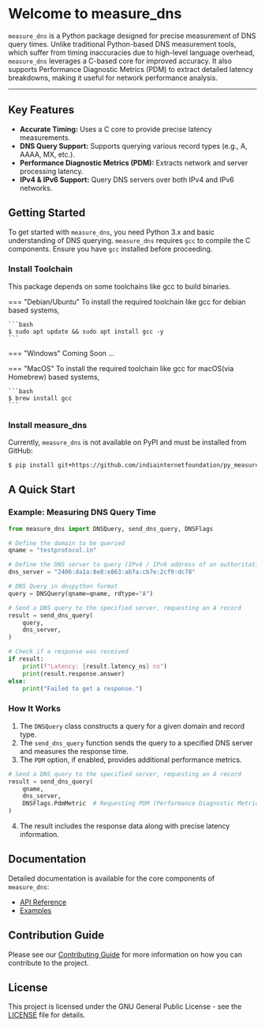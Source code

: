 
# Welcome to measure_dns

`measure_dns` is a Python package designed for precise measurement of DNS query times. Unlike traditional Python-based DNS measurement tools, which suffer from timing inaccuracies due to high-level language overhead, `measure_dns` leverages a C-based core for improved accuracy. It also supports Performance Diagnostic Metrics (PDM) to extract detailed latency breakdowns, making it useful for network performance analysis.

---

## Key Features
- **Accurate Timing:** Uses a C core to provide precise latency measurements.
- **DNS Query Support:** Supports querying various record types (e.g., A, AAAA, MX, etc.).
- **Performance Diagnostic Metrics (PDM):** Extracts network and server processing latency.
- **IPv4 & IPv6 Support:** Query DNS servers over both IPv4 and IPv6 networks.

## Getting Started
To get started with `measure_dns`, you need Python 3.x and basic understanding of DNS querying. `measure_dns` requires `gcc` to compile the C components. Ensure you have `gcc` installed before proceeding.

### Install Toolchain

This package depends on some toolchains like gcc to build binaries.

=== "Debian/Ubuntu"
    To install the required toolchain like gcc for debian based systems, 

    ```bash
    $ sudo apt update && sudo apt install gcc -y
    ```

=== "Windows"
    Coming Soon ...

=== "MacOS"
    To install the required toolchain like gcc for macOS(via Homebrew) based systems, 

    ```bash
    $ brew install gcc
    ```

### Install measure_dns

Currently, `measure_dns` is not available on PyPI and must be installed from GitHub:
```bash
$ pip install git+https://github.com/indiainternetfoundation/py_measure_dns
```

## A Quick Start

### Example: Measuring DNS Query Time

```py
from measure_dns import DNSQuery, send_dns_query, DNSFlags

# Define the domain to be queried
qname = "testprotocol.in"

# Define the DNS server to query (IPv4 / IPv6 address of an authoritative nameserver)
dns_server = "2406:da1a:8e8:e863:ab7a:cb7e:2cf9:dc78"

# DNS Query in dnspython format
query = DNSQuery(qname=qname, rdtype="A")

# Send a DNS query to the specified server, requesting an A record
result = send_dns_query(
    query,
    dns_server,
)

# Check if a response was received
if result:
    print(f"Latency: {result.latency_ns} ns")
    print(result.response.answer)
else:
    print("Failed to get a response.")
```

### How It Works
1. The `DNSQuery` class constructs a query for a given domain and record type.
2. The `send_dns_query` function sends the query to a specified DNS server and measures the response time.
3. The `PDM` option, if enabled, provides additional performance metrics.
```py
# Send a DNS query to the specified server, requesting an A record
result = send_dns_query(
    qname,
    dns_server,
    DNSFlags.PdmMetric  # Requesting PDM (Performance Diagnostic Metrics) option
)
```
4. The result includes the response data along with precise latency information.

## Documentation
Detailed documentation is available for the core components of `measure_dns`:

- [API Reference](api.md)
- [Examples](examples/index.md)

## Contribution Guide
Please see our [Contributing Guide](contributing.md) for more information on how you can contribute to the project.

## License
This project is licensed under the GNU General Public License - see the [LICENSE](license.md) file for details.
